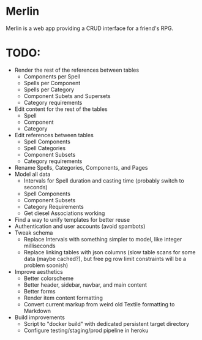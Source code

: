 # Merlin
Merlin is a web app providing a CRUD interface for a friend's RPG.

# TODO:
* Render the rest of the references between tables
    * Components per Spell
    * Spells per Component
    * Spells per Category
    * Component Subets and Supersets
    * Category requirements
* Edit content for the rest of the tables
    * Spell
    * Component
    * Category
* Edit references between tables
    * Spell Components
    * Spell Categories
    * Component Subsets
    * Category requirements
* Rename Spells, Categories, Components, and Pages
* Model all data
    * Intervals for Spell duration and casting time (probably switch to seconds)
    * Spell Components
    * Component Subsets
    * Category Requirements
    * Get diesel Associations working
* Find a way to unify templates for better reuse
* Authentication and user accounts (avoid spambots)
* Tweak schema
    * Replace Intervals with something simpler to model, like integer milliseconds
    * Replace linking tables with json columns (slow table scans for some data (maybe cached?), but free pg row limit constraints will be a problem soonish)
* Improve aesthetics
    * Better colorscheme
    * Better header, sidebar, navbar, and main content
    * Better forms
    * Render item content formatting
    * Convert current markup from weird old Textile formatting to Markdown
* Build improvements
    * Script to "docker build" with dedicated persistent target directory
    * Configure testing/staging/prod pipeline in heroku